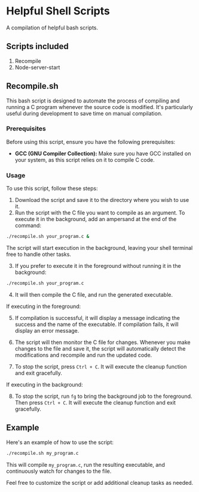# Helpful Shell Scripts
A compilation of helpful bash scripts. 

## Scripts included
1. Recompile
2. Node-server-start

## Recompile.sh

This bash script is designed to automate the process of compiling and running a C program whenever the source code is modified. It's particularly useful during development to save time on manual compilation.

### Prerequisites

Before using this script, ensure you have the following prerequisites:

- **GCC (GNU Compiler Collection):** Make sure you have GCC installed on your system, as this script relies on it to compile C code.

### Usage

To use this script, follow these steps:

1. Download the script and save it to the directory where you wish to use it.
2. Run the script with the C file you want to compile as an argument. To execute it in the background, add an ampersand at the end of the command:

```bash
./recompile.sh your_program.c &
```
The script will start execution in the background, leaving your shell terminal free to handle other tasks.

3. If you prefer to execute it in the foreground without running it in the background:

```bash
./recompile.sh your_program.c
```

4. It will then compile the C file, and run the generated executable. 

If executing in the foreground:

5. If compilation is successful, it will display a message indicating the success and the name of the executable. If compilation fails, it will display an error message.

6. The script will then monitor the C file for changes. Whenever you make changes to the file and save it, the script will automatically detect the modifications and recompile and run the updated code.

7. To stop the script, press `Ctrl + C`. It will execute the cleanup function and exit gracefully.

If executing in the background:

8.  To stop the script, run `fg` to bring the background job to the foreground. Then press `Ctrl + C`. It will execute the cleanup function and exit gracefully.

## Example

Here's an example of how to use the script:

```bash
./recompile.sh my_program.c
```

This will compile `my_program.c`, run the resulting executable, and continuously watch for changes to the file.

Feel free to customize the script or add additional cleanup tasks as needed.


